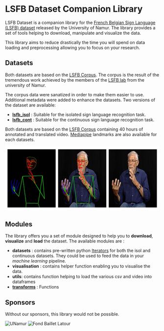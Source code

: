 # LSFB Dataset Companion Library

LSFB Dataset is a companion library for the [French Belgian Sign Language (LSFB) dataset](https://lsfb.info.unamur.be/) released by the University of Namur. The library provides a set of tools helping to download, manipulate and visualize the data. 

This library aims to reduce drastically the time you will spend on data loading and preprocessing allowing you to focus on your research.

## Datasets

Both datasets are based on the [LSFB Corpus](https://www.corpus-lsfb.be/). The corpus is the result of the tremendous work achieved by the members of the [LSFB lab](https://www.unamur.be/lettres/romanes/lsfb-lab) from the university of Namur.

The corpus data were sanatized in order to make them easier to use. Additional metadata were added to enhance the datasets. Two versions of the dataset are available:

- **[lsfb_isol](lsfb_isol.md)** : Suitable for the isolated sign language recognition task.
- **[lsfb_cont](lsfb_cont.md)** : Suitable for the continuous sign language recognition task.

Both datasets are based on the [LSFB Corpus](https://www.corpus-lsfb.be/) containing 40 hours of annotated and translated video. [Mediapipe](https://mediapipe.dev/) landmarks are also available for each datasets.

![Fond Baillet Latour](ressources/img/dataset-example.jpg)

## Modules

The library offers you a set of module designed to help you to **download**, **visualize** and **load** the dataset. The available modules are : 


- **datasets** : contains pre-written python [Iterators](https://docs.python.org/3/c-api/iterator.html) for both the isol and continuous datasets. They could be used to feed the data in your *machine learning* pipeline.
- **visualisation** : contains helper function enabling you to visualise the data.
- **utils**: contains function helping to load the various csv and video into dataframes
- **[transforms](transforms.md)** : Functions

## Sponsors

Without our sponsors, this library would not be possible.

![UNamur](ressources/img/logo-unamur.png)
![Fond Baillet Latour](ressources/img/baillet.png)